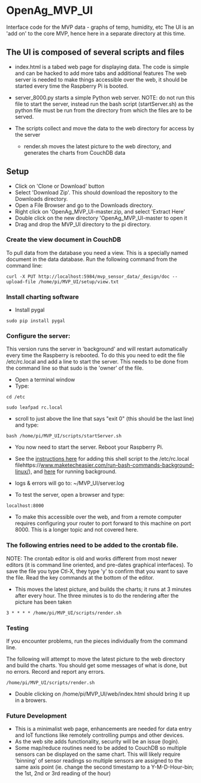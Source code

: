 # OpenAg_MVP_UI
Interface code for the MVP data - graphs of temp, humidity, etc
The UI is an 'add on' to the core MVP, hence here in a separate directory at this time.

## The UI is composed of several scripts and files

  - index.html is a tabed web page for displaying data.  The code is simple and can be hacked to add more tabs and additional features
  The web server is needed to make things accessible over the web, it should be started every time the Raspberry Pi is booted.
  - server_8000.py starts a simple Python web server.  NOTE: do not run this file to start the server, instead run the bash script (startServer.sh) as the python file must be run from the directory from which the files are to be served.
  
  - The scripts collect and move the data to the web directory for access by the server
    - render.sh moves the latest picture to the web directory, and generates the charts from CouchDB data 
  
## Setup
  
  - Click on 'Clone or Download' button
  - Select 'Download Zip'.  This should download the repository to the Downloads directory.
  - Open a File Browser and go to the Downloads directory.
  - Right click on 'OpenAg_MVP_UI-master.zip, and select 'Extract Here'
  - Double click on the new directory 'OpenAg_MVP_UI-master to open it
  - Drag and drop the MVP_UI directory to the pi directory.
  
### Create the view document in CouchDB

To pull data from the database you need a view.  This is a specially named document in the data database.  Run the following command from the command line:

```curl -X PUT http://localhost:5984/mvp_sensor_data/_design/doc --upload-file /home/pi/MVP_UI/setup/view.txt```

### Install charting software  

  - Install pygal
  
  ```sudo pip install pygal```

### Configure the server:

This version runs the server in 'background' and will restart automatically every time the Raspberry is rebooted.  To do this you need to edit the file /etc/rc.local and add a line to start the server.  This needs to be done from the command line so that sudo is the 'owner' of the file.
  
  - Open a terminal window
  - Type:
    
  ```cd /etc```
    
  ```sudo leafpad rc.local```
  
     
  - scroll to just above the line that says "exit 0" (this should be the last line) and type:
    
  ```bash /home/pi/MVP_UI/scripts/startServer.sh```
  
  - You now need to start the server.  Reboot your Raspberry Pi.
 
  - See the [instructions here](https://www.raspberrypi.org/documentation/linux/usage/rc-local.md) for adding this shell script to the /etc/rc.local filehttps://www.maketecheasier.com/run-bash-commands-background-linux/), and [here](https://www.maketecheasier.com/run-bash-commands-background-linux/) for running background.

  - logs & errors will go to: ~/MVP_UI/server.log
  - To test the server, open a browser and type:
  
  ```localhost:8000```
  
  - To make this accessible over the web, and from a remote computer requires configuring your router to port forward to this machine on port 8000.  This is a longer topic and not covered here.

### The following entries need to be added to the crontab file.

NOTE: The crontab editor is old and works different from most newer editors (it is command line oriented, and pre-dates graphical interfaces).  To save the file you type Ctl-X, they type 'y' to confirm that you want to save the file.  Read the key commands at the bottom of the editor.

  - This moves the latest picture, and builds the charts; it runs at 3 minutes after every hour.  The three minutes is to do the rendering after the picture has been taken

```3 * * * * /home/pi/MVP_UI/scripts/render.sh```

### Testing
If you encounter problems, run the pieces individually from the command line.

The following will attempt to move the latest picture to the web directory and build the charts.  You should get some messages of what is done, but no errors.  Record and report any errors.

```/home/pi/MVP_UI/scripts/render.sh```

  - Double clicking on /home/pi/MVP_UI/web/index.html should bring it up in a browers.

### Future Development

  - This is a minimalist web page, enhancements are needed for data entry and IoT functions like remotely controlling pumps and other devices.
  - As the web site adds functionality, security will be an issue (login).
  - Some map/reduce routines need to be added to CouchDB so multiple sensors can be displayed on the same chart.  This will likely require 'binning' of sensor readings so multiple sensors are assigned to the same axis point (ie. change the second timestamp to a Y-M-D-Hour-bin; the 1st, 2nd or 3rd reading of the hour)
